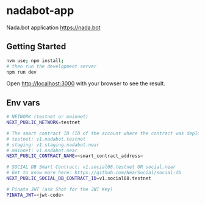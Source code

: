# nadabot-app

Nada.bot application https://nada.bot

## Getting Started

```bash
nvm use; npm install;
# then run the development server
npm run dev
```

Open [http://localhost:3000](http://localhost:3000) with your browser to see the result.

## Env vars

```sh
# NETWORK (testnet or mainnet)
NEXT_PUBLIC_NETWORK=testnet

# The smart contract ID (ID of the account where the contract was deployed)
# testnet: v1.nadabot.testnet
# staging: v1.staging.nadabot.near
# mainnet: v1.nadabot.near
NEXT_PUBLIC_CONTRACT_NAME=<smart_contract_address>

# SOCIAL DB Smart Contract: v1.social08.testnet OR social.near
# Get to know more here: https://github.com/NearSocial/social-db
NEXT_PUBLIC_SOCIAL_DB_CONTRACT_ID=v1.social08.testnet

# Pinata JWT (ask Shot for the JWT Key)
PINATA_JWT=<jwt-code>
```
